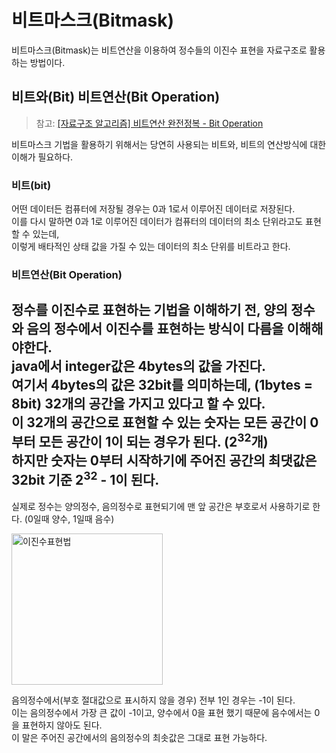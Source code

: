 # 비트마스크(Bitmask)

비트마스크(Bitmask)는 비트연산을 이용하여 정수들의 이진수 표현을 자료구조로 활용하는 방법이다.

## 비트와(Bit) 비트연산(Bit Operation)
> 참고: [[자료구조 알고리즘] 비트연산 완전정복 - Bit Operation](https://www.youtube.com/watch?v=yHBYeguDR0A&list=PLjSkJdbr_gFa4z1kC3pAqYaoryrENCAhf)

비트마스크 기법을 활용하기 위해서는 당연히 사용되는 비트와, 비트의 연산방식에 대한 이해가 필요하다.

### 비트(bit)

어떤 데이터든 컴퓨터에 저장될 경우는 0과 1로서 이루어진 데이터로 저장된다. <br>
이를 다시 말하면 0과 1로 이루어진 데이터가 컴퓨터의 데이터의 최소 단위라고도 표현할 수 있는데, <br>
이렇게 배타적인 상태 값을 가질 수 있는 데이터의 최소 단위를 비트라고 한다. <br>

### 비트연산(Bit Operation)

정수를 이진수로 표현하는 기법을 이해하기 전, 양의 정수와 음의 정수에서 이진수를 표현하는 방식이 다름을 이해해야한다. <br>
java에서 integer값은 4bytes의 값을 가진다. <br>
여기서 4bytes의 값은 32bit를 의미하는데, (1bytes = 8bit) 32개의 공간을 가지고 있다고 할 수 있다. <br>
이 32개의 공간으로 표현할 수 있는 숫자는 모든 공간이 0부터 모든 공간이 1이 되는 경우가 된다. (2<sup>32</sup>개) <br>
하지만 숫자는 0부터 시작하기에 주어진 공간의 최댓값은 32bit 기준 2<sup>32</sup> - 1이 된다. <br>
----
실제로 정수는 양의정수, 음의정수로 표현되기에 맨 앞 공간은 부호로서 사용하기로 한다. (0일때 양수, 1일때 음수)

<img width="242" alt="이진수표현법" src="https://user-images.githubusercontent.com/93297109/198815325-0183fa8e-93b1-42ad-a801-1303878f5fa8.png">

음의정수에서(부호 절대값으로 표시하지 않을 경우) 전부 1인 경우는 -1이 된다. <br>
이는 음의정수에서 가장 큰 값이 -1이고, 양수에서 0을 표현 했기 때문에 음수에서는 0을 표현하지 않아도 된다. <br>
이 말은 주어진 공간에서의 음의정수의 최솟값은 그대로 표현 가능하다.